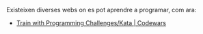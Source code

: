 ---
---

Existeixen diverses webs on es pot aprendre a programar, com ara:
* [Train with Programming Challenges/Kata \| Codewars](https://www.codewars.com/)